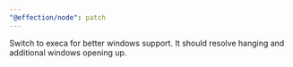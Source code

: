 ```yaml
---
"@effection/node": patch
---
```


Switch to execa for better windows support. It should resolve hanging and additional windows opening up.
